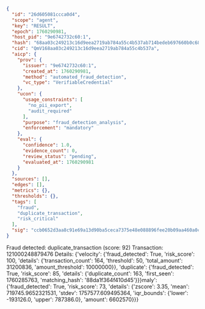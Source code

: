 ```json
{
  "id": "26d605081ccca0d4",
  "scope": "agent",
  "key": "RESULT",
  "epoch": 1760290981,
  "host_pid": "9e6742732c60:1",
  "hash": "68aa03c249213c16d9eea2719ab784a55c4b537ab714bedeb697660b0c6846a0",
  "cid": "QmV168aa03c249213c16d9eea2719ab784a55c4b537a",
  "aicp": {
    "prov": {
      "issuer": "9e6742732c60:1",
      "created_at": 1760290981,
      "method": "automated_fraud_detection",
      "vc_type": "VerifiableCredential"
    },
    "ucon": {
      "usage_constraints": [
        "no_pii_export",
        "audit_required"
      ],
      "purpose": "fraud_detection_analysis",
      "enforcement": "mandatory"
    },
    "eval": {
      "confidence": 1.0,
      "evidence_count": 0,
      "review_status": "pending",
      "evaluated_at": 1760290981
    }
  },
  "sources": [],
  "edges": [],
  "metrics": {},
  "thresholds": {},
  "tags": [
    "fraud",
    "duplicate_transaction",
    "risk_critical"
  ],
  "sig": "ccb0652d3aa8c91e69a13d90ba5ceca7375e48e088896fee20b09aa460a0c3fa"
}
```

Fraud detected: duplicate_transaction (score: 92)
Transaction: 121000248879476
Details: {'velocity': {'fraud_detected': True, 'risk_score': 100, 'details': {'transaction_count': 164, 'threshold': 50, 'total_amount': 31200836, 'amount_threshold': 10000000}}, 'duplicate': {'fraud_detected': True, 'risk_score': 85, 'details': {'duplicate_count': 163, 'first_seen': 1760285763, 'matching_hash': '88da1f364f410d45'}}}maly': {'fraud_detected': True, 'risk_score': 73, 'details': {'zscore': 3.35, 'mean': 719745.9652321531, 'stdev': 1757577.609495364, 'iqr_bounds': {'lower': -193126.0, 'upper': 787386.0}, 'amount': 6602570}}}